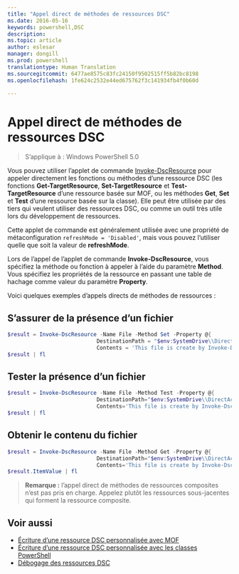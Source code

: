 ```yaml
---
title: "Appel direct de méthodes de ressources DSC"
ms.date: 2016-05-16
keywords: powershell,DSC
description: 
ms.topic: article
author: eslesar
manager: dongill
ms.prod: powershell
translationtype: Human Translation
ms.sourcegitcommit: 6477ae8575c83fc24150f9502515ff5b82bc8198
ms.openlocfilehash: 1fe624c2532e44ed675762f3c141934fb4f0b60d

---
```


# Appel direct de méthodes de ressources DSC

>S’applique à : Windows PowerShell 5.0

Vous pouvez utiliser l’applet de commande [Invoke-DscResource](https://technet.microsoft.com/en-us/library/mt517869.aspx) pour appeler directement les fonctions ou méthodes d’une ressource DSC (les fonctions **Get-TargetResource**, **Set-TargetResource** et **Test-TargetResource** d’une ressource basée sur MOF, ou les méthodes **Get**, **Set** et **Test** d’une ressource basée sur la classe). Elle peut être utilisée par des tiers qui veulent utiliser des ressources DSC, ou comme un outil très utile lors du développement de ressources. 

Cette applet de commande est généralement utilisée avec une propriété de métaconfiguration `refreshMode = 'Disabled'`, mais vous pouvez l’utiliser quelle que soit la valeur de **refreshMode**.

Lors de l’appel de l’applet de commande **Invoke-DscResource**, vous spécifiez la méthode ou fonction à appeler à l’aide du paramètre **Method**. Vous spécifiez les propriétés de la ressource en passant une table de hachage comme valeur du paramètre **Property**.

Voici quelques exemples d’appels directs de méthodes de ressources :

## S’assurer de la présence d’un fichier

```powershell
$result = Invoke-DscResource -Name File -Method Set -Property @{
                            DestinationPath = "$env:SystemDrive\\DirectAccess.txt";
                            Contents = 'This file is create by Invoke-DscResource'} -Verbose
$result | fl
```

## Tester la présence d’un fichier

```powershell
$result = Invoke-DscResource -Name File -Method Test -Property @{
                            DestinationPath="$env:SystemDrive\\DirectAccess.txt";
                            Contents='This file is create by Invoke-DscResource'} -Verbose
$result | fl
```

## Obtenir le contenu du fichier

```powershell
$result = Invoke-DscResource -Name File -Method Get -Property @{
                            DestinationPath="$env:SystemDrive\\DirectAccess.txt";
                            Contents='This file is create by Invoke-DscResource'} -Verbose
$result.ItemValue | fl
```

>**Remarque :** l’appel direct de méthodes de ressources composites n’est pas pris en charge. Appelez plutôt les ressources sous-jacentes qui forment la ressource composite.

## Voir aussi
- [Écriture d’une ressource DSC personnalisée avec MOF](authoringResourceMOF.md) 
- [Écriture d’une ressource DSC personnalisée avec les classes PowerShell](authoringResourceClass.md)
- [Débogage des ressources DSC](debugResource.md)




<!--HONumber=Aug16_HO3-->


